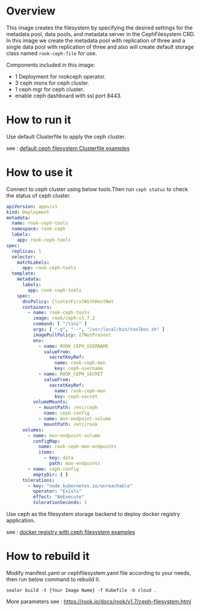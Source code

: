 # Overview

This image creates the filesystem by specifying the desired settings for the metadata pool, data pools, and metadata
server in the CephFilesystem CRD. In this image we create the metadata pool with replication of three and a single data
pool with replication of three and also will create default storage class named `rook-ceph-file` for use.

Components included in this image:

* 1 Deployment for rookceph operator.
* 3 ceph mons for ceph cluster.
* 1 ceph mgr for ceph cluster.
* enable ceph dashboard with ssl port 8443.

# How to run it

Use default Clusterfile to apply the ceph cluster.

see : [default ceph filesystem Clusterfile examples](/applications/rookceph/rookceph-file/examples/Clusterfile.yaml)

# How to use it

Connect to ceph cluster using below tools.Then run `ceph status` to check the status of ceph cluster.

```yaml
apiVersion: apps/v1
kind: Deployment
metadata:
  name: rook-ceph-tools
  namespace: rook-ceph
  labels:
    app: rook-ceph-tools
spec:
  replicas: 1
  selector:
    matchLabels:
      app: rook-ceph-tools
  template:
    metadata:
      labels:
        app: rook-ceph-tools
    spec:
      dnsPolicy: ClusterFirstWithHostNet
      containers:
        - name: rook-ceph-tools
          image: rook/ceph:v1.7.2
          command: [ "/tini" ]
          args: [ "-g", "--", "/usr/local/bin/toolbox.sh" ]
          imagePullPolicy: IfNotPresent
          env:
            - name: ROOK_CEPH_USERNAME
              valueFrom:
                secretKeyRef:
                  name: rook-ceph-mon
                  key: ceph-username
            - name: ROOK_CEPH_SECRET
              valueFrom:
                secretKeyRef:
                  name: rook-ceph-mon
                  key: ceph-secret
          volumeMounts:
            - mountPath: /etc/ceph
              name: ceph-config
            - name: mon-endpoint-volume
              mountPath: /etc/rook
      volumes:
        - name: mon-endpoint-volume
          configMap:
            name: rook-ceph-mon-endpoints
            items:
              - key: data
                path: mon-endpoints
        - name: ceph-config
          emptyDir: { }
      tolerations:
        - key: "node.kubernetes.io/unreachable"
          operator: "Exists"
          effect: "NoExecute"
          tolerationSeconds: 5

```

Use ceph as the filesystem storage backend to deploy docker registry application.

see : [docker registry with ceph filesystem examples](/applications/rookceph/rookceph-file/examples/examples.yaml)

# How to rebuild it

Modify manifest.yaml or cephfilesystem.yaml file according to your needs, then run below command to rebuild it.

```shell
sealer build -t {Your Image Name} -f Kubefile -b cloud .
```

More parameters see : https://rook.io/docs/rook/v1.7/ceph-filesystem.html